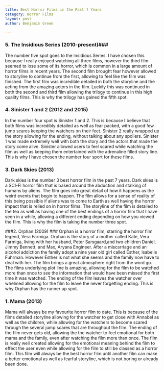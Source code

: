 ```yaml
---
title: Best Horror Films in the Past 7 Years
category: Horror Films
layout: post
author: Benjamin Green

---
```


### 5. The Insidious Series (2010-present)###
The number five spot goes to the Insidious Series. I have chosen this because I really enjoyed watching all three films, however the third film seemed to lose some of its horror, which is common in a large amount of horror films in recent years. The second film brought fear however allowed to storyline to continue from the first, allowing to feel like the film was finished. The first film was incredible detailed in both the storyline and the acting from the amazing actors in the film. Luckily this was continued in both the second and third film allowing the trilogy to continue in this high quality films. This is why the trilogy has gained the fifth spot. 

### 4. Sinister 1 and 2 (2012 and 2015) ###
In the number four spot is Sinister 1 and 2. This is because I believe that both films was incredibly detailed as well as fear packed, with a good few jump scares keeping the watchers on their feet. Sinister 2 really wrapped up the story allowing for the ending, without talking about any spoilers. Sinister 1 was made extremely well with both the story and the actors that made the story come alive. Sinister allowed users to feel scared while watching the film as well as keeping them entertained with the adrenaline filled story line. This is why I have chosen the number four sport for these films. 

### 3. Dark Skies (2013) ###
Dark skies is the number 3 best horror film in the past 7 years. Dark skies is a SCI-FI horror film that is based around the abduction and stalking of humans by aliens. The film goes into great detail of how it happens as the weird events that begin to happen. The film allows for a sense of reality of this being possible if aliens was to come to Earth as well having the horror impact that is relied on in horror films. The storyline of the film is detailed to the tea as well as having one of the best endings of a horror film that I have seen in a while, allowing a different ending depending on how you viewed the film. This is why the film is taking the number three spot.  

###2. Orphan (2009) ###
Orphan is a horror film, starring the horror film legend, Vera Farmiga. Orphan is the story of a mother called Kate, Vera Farmiga, living with her husband, Peter Sarsgaard,and two children Daniel, Jimmy Bennett, and Max, Aryana Engineer. After a miscarriage and an alcohol addiction the family adopt a nine year old girl called Esther, Isabelle Fuhrman. However Esther is not what she seems and the family now have to deal with her. The film brings a great atmosphere right from the word go. The films underlying plot line is amazing, allowing for the film to be watched more than once to see the information that would have been missed the first time it was watched. The ending of the film leaves the watcher over whelmed allowing for the film to leave the never forgetting ending. This is why Orphan has the runner up spot. 

### 1. Mama (2013) ###
Mama will always be my favourite horror film to date. This is because of the films detailed storyline allowing for the watcher to get close with Annabel as well as the children, while allowing for the watchers to become scared through the several jump scares that are throughout the film. The ending of the film never gets old, allowing the the watcher to feel emotional for both mama and the family, even after watching the film more than once. The film is really well created allowing for the emotional meaning behind the film to effect the user even while allowing for the film to still be classed as a horror film. This film will always be the best horror film until another film can make a better emotional as well as fearful storyline, which is not boring or already been done. 